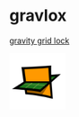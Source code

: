 # gravlox
[gravity grid lock](https://queviva.github.io/gravlox/)

<img src="intersectionPlanes.svg" width="100px">
